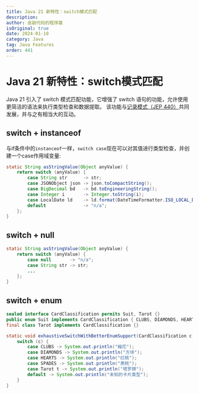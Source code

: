```yaml
---
title: Java 21 新特性：switch模式匹配
description:
author: 会敲代码的程序猿
isOriginal: true
date: 2024-01-10
category: Java
tag: Java Features
order: 441
---
```


# Java 21 新特性：switch模式匹配

Java 21 引入了 switch 模式匹配功能，它增强了 switch 语句的功能，允许使用更简洁的语法来执行类型检查和数据提取。
该功能与[记录模式（JEP 440）](/java-features/Java21/jep440-record-partterns)共同发展，并与之有相当大的互动。


## switch + instanceof

与if条件中的`instanceof`一样，`switch case`现在可以对其值进行类型检查，并创建一个case作用域变量:

```java
static String asStringValue(Object anyValue) {
    return switch (anyValue) {
        case String str      -> str;
        case JSONObject json -> json.toCompactString();
        case BigDecimal bd   -> bd.toEngineeringString();
        case Integer i       -> Integer.toString(i);
        case LocalDate ld    -> ld.format(DateTimeFormatter.ISO_LOCAL_DATE);
        default              -> "n/a";
    };
}
```

## switch + null

```java
static String asStringValue(Object anyValue) {
    return switch (anyValue) {
        case null       -> "n/a";
        case String str -> str;
        ...
    };
}
```

## switch + enum

```java
sealed interface CardClassification permits Suit, Tarot {}
public enum Suit implements CardClassification { CLUBS, DIAMONDS, HEARTS, SPADES }
final class Tarot implements CardClassification {}

static void exhaustiveSwitchWithBetterEnumSupport(CardClassification c) {
    switch (c) {
        case CLUBS -> System.out.println("梅花");
        case DIAMONDS -> System.out.println("方块");
        case HEARTS -> System.out.println("红桃");
        case SPADES -> System.out.println("黑桃");
        case Tarot t -> System.out.println("塔罗牌");
        default -> System.out.println("未知的卡片类型");
    }
}
```

